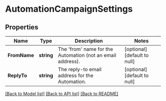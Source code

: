 # AutomationCampaignSettings

## Properties
Name | Type | Description | Notes
------------ | ------------- | ------------- | -------------
**FromName** | **string** | The &#x27;from&#x27; name for the Automation (not an email address). | [optional] [default to null]
**ReplyTo** | **string** | The reply-to email address for the Automation. | [optional] [default to null]

[[Back to Model list]](../README.md#documentation-for-models) [[Back to API list]](../README.md#documentation-for-api-endpoints) [[Back to README]](../README.md)

